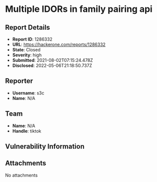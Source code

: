 # Multiple IDORs in family pairing api

## Report Details
- **Report ID**: 1286332
- **URL**: https://hackerone.com/reports/1286332
- **State**: Closed
- **Severity**: high
- **Submitted**: 2021-08-02T07:15:24.478Z
- **Disclosed**: 2022-05-06T21:18:50.737Z

## Reporter
- **Username**: s3c
- **Name**: N/A

## Team
- **Name**: N/A
- **Handle**: tiktok

## Vulnerability Information


## Attachments
No attachments
